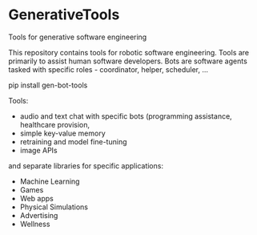 # GenerativeTools
Tools for generative software engineering

This repository contains tools for robotic software engineering.
Tools are primarily to assist human software developers.
Bots are software agents tasked with specific roles - coordinator, helper, scheduler, ...

pip install gen-bot-tools



Tools:
  * audio and text chat with specific bots (programming assistance, healthcare provision, 
  * simple key-value memory
  * retraining and model fine-tuning
  * image APIs

 
and separate libraries for specific applications:
  * Machine Learning
  * Games
  * Web apps
  * Physical Simulations
  * Advertising
  * Wellness
